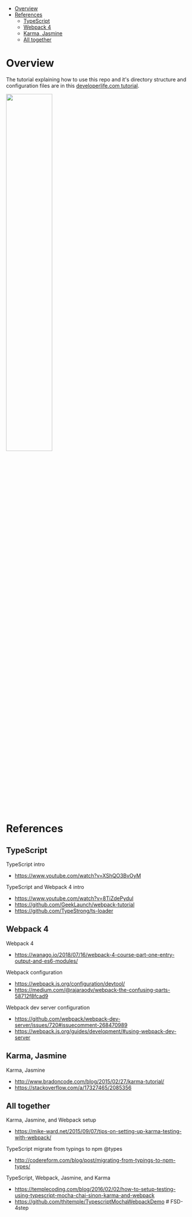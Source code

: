 <!-- START doctoc generated TOC please keep comment here to allow auto update -->
<!-- DON'T EDIT THIS SECTION, INSTEAD RE-RUN doctoc TO UPDATE -->


- [Overview](#overview)
- [References](#references)
  - [TypeScript](#typescript)
  - [Webpack 4](#webpack-4)
  - [Karma, Jasmine](#karma-jasmine)
  - [All together](#all-together)

<!-- END doctoc generated TOC please keep comment here to allow auto update -->

# Overview

The tutorial explaining how to use this repo and it's directory structure and
configuration files are in this
[developerlife.com tutorial](http://developerlife.com/2019/07/06/starter-project-typescript-karma-jasmine-webpack/).

<img src="https://raw.githubusercontent.com/nazmulidris/ts-template/master/arch-diagram.jpg" width="50%"></img>

# References

## TypeScript

TypeScript intro

- https://www.youtube.com/watch?v=XShQO3BvOyM

TypeScript and Webpack 4 intro

- https://www.youtube.com/watch?v=8TiZdePyduI
- https://github.com/GeekLaunch/webpack-tutorial
- https://github.com/TypeStrong/ts-loader

## Webpack 4

Webpack 4

- https://wanago.io/2018/07/16/webpack-4-course-part-one-entry-output-and-es6-modules/

Webpack configuration

- https://webpack.js.org/configuration/devtool/
- https://medium.com/@rajaraodv/webpack-the-confusing-parts-58712f8fcad9

Webpack dev server configuration

- https://github.com/webpack/webpack-dev-server/issues/720#issuecomment-268470989
- https://webpack.js.org/guides/development/#using-webpack-dev-server

## Karma, Jasmine

Karma, Jasmine

- http://www.bradoncode.com/blog/2015/02/27/karma-tutorial/
- https://stackoverflow.com/a/17327465/2085356

## All together

Karma, Jasmine, and Webpack setup

- https://mike-ward.net/2015/09/07/tips-on-setting-up-karma-testing-with-webpack/

TypeScript migrate from typings to npm @types

- http://codereform.com/blog/post/migrating-from-typings-to-npm-types/

TypeScript, Webpack, Jasmine, and Karma

- https://templecoding.com/blog/2016/02/02/how-to-setup-testing-using-typescript-mocha-chai-sinon-karma-and-webpack
- https://github.com/thitemple/TypescriptMochaWebpackDemo
#   F S D - 4 s t e p  
 